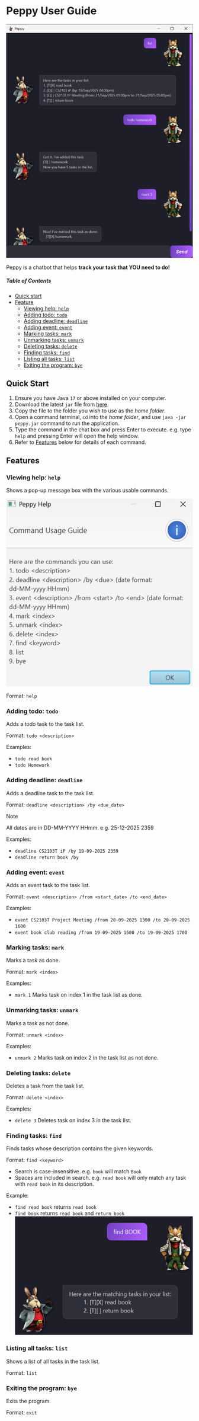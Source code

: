# Peppy User Guide

![Peppy Screenhot](Ui.png)

Peppy is a chatbot that helps **track your task that YOU need to do!**


##### Table of Contents
- [Quick start](#quick-start)  
- [Feature](#features)  
  - [Viewing help: `help`](#viewing-help-help)
  - [Adding todo: `todo`](#adding-todo-todo)
  - [Adding deadline: `deadline`](#adding-deadline-deadline)
  - [Adding event: `event`](#adding-event-event)
  - [Marking tasks: `mark`](#marking-tasks-mark)
  - [Unmarking tasks: `unmark`](#unmarking-tasks-unmark)
  - [Deleting tasks: `delete`](#deleting-tasks-delete)
  - [Finding tasks: `find`](#finding-tasks-find)
  - [Listing all tasks: `list`](#listing-all-tasks-list)
  - [Exiting the program: `bye`](#exiting-the-program-bye)

## Quick Start
1. Ensure you have Java `17` or above installed on your computer. <br>
2. Download the latest `jar` file from [here](https://github.com/jxnwxx/ip/releases).
3. Copy the file to the folder you wish to use as the _home folder_.
4. Open a command terminal, `cd` into the _home folder_, and use `java -jar peppy.jar` command to run the application.
5. Type the command in the chat box and press Enter to execute. e.g. type `help` and pressing Enter will open the 
   help window.
6. Refer to [Features](#Features) below for details of each command.

## Features
### Viewing help: `help`
Shows a pop-up message box with the various usable commands.

![Help Screenshot](Help.png)

Format: `help`

### Adding todo: `todo`
Adds a todo task to the task list.

Format: `todo <description>`

Examples:
- `todo read book`
- `todo Homework`

### Adding deadline: `deadline`
Adds a deadline task to the task list.

Format: `deadline <description> /by <due_date>`
> [!NOTE]
> All dates are in DD-MM-YYYY HHmm. e.g. 25-12-2025 2359

Examples:
- `deadline CS2103T iP /by 19-09-2025 2359`
- `deadline return book /by `

### Adding event: `event`
Adds an event task to the task list.

Format: `event <description> /from <start_date> /to <end_date>`

Examples:
- `event CS2103T Project Meeting /from 20-09-2025 1300 /to 20-09-2025 1600`
- `event book club reading /from 19-09-2025 1500 /to 19-09-2025 1700`


### Marking tasks: `mark`
Marks a task as done.

Format: `mark <index>`

Examples:
- `mark 1` Marks task on index 1 in the task list as done.

### Unmarking tasks: `unmark`
Marks a task as not done.

Format: `unmark <index>`

Examples:
- `unmark 2` Marks task on index 2 in the task list as not done.

### Deleting tasks: `delete`
Deletes a task from the task list.

Format: `delete <index>`

Examples:
- `delete 3` Deletes task on index 3 in the task list.

### Finding tasks: `find`
Finds tasks whose description contains the given keywords.

Format: `find <keyword>`
- Search is case-insensitive. e.g. `book` will match `Book`
- Spaces are included in search. e.g. `read book` will only match any task with `read book` in its description.

Example:
- `find read book` returns `read book`
- `find book` returns `read book` and `return book`
![Find Screenshot](Find.png)

### Listing all tasks: `list`
Shows a list of all tasks in the task list.

Format: `list`

### Exiting the program: `bye`
Exits the program.

Format: `exit`
